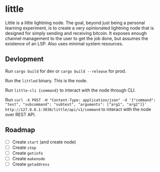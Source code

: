 # little

Little is a little lightning node. The goal, beyond just being a personal learning experiment, is to create a very opinionated lightning node that is designed for simply sending and receiving bitcoin. It exposes enough channel management to the user to get the job done, but assumes the existence of an LSP. Also uses minimal system resources.

## Devlopment

Run `cargo build` for dev or `cargo build --release` for prod.


Run the `littled` binary. This is the node.

Run `little-cli {command}` to interact with the node through CLI.

Run `curl -X POST -H "Content-Type: application/json" -d '{"command": "test", "subcommand": "subtest", "arguments": ["arg1", "arg2"]}' http://127.0.0.1:3030/little/api/v1/command` to interact with the node over REST API.

## Roadmap

- [ ] Create `start` (and create node)
- [ ] Create `stop`
- [ ] Create `getinfo`
- [ ] Create `makenode`
- [ ] Create `getaddress`
